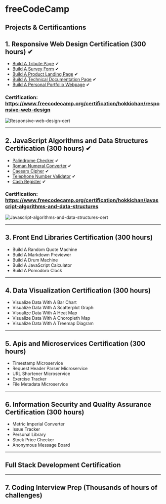# freeCodeCamp

## Projects & Certificantions

## 1. Responsive Web Design Certification (300 hours) ✔

- [Build A Tribute Page](https://hokkichan.github.io/freecodecamp-projects/responsive-web-design/tribute-page) ✔
- [Build A Survey Form](https://hokkichan.github.io/freecodecamp-projects/responsive-web-design/survey-form) ✔
- [Build A Product Landing Page](https://hokkichan.github.io/freecodecamp-projects/responsive-web-design/product-landing-page) ✔
- [Build A Technical Documentation Page](https://hokkichan.github.io/freecodecamp-projects/responsive-web-design/technical-documentation-page) ✔
- [Build A Personal Portfolio Webpage](https://hokkichan.github.io/freecodecamp-projects/responsive-web-design/portfolio-page) ✔

### Certification: https://www.freecodecamp.org/certification/hokkichan/responsive-web-design

![Responsive-web-design-cert](https://hokkichan.github.io/freecodecamp-projects/certifications/responsive-web-design-cert.png)

---

## 2. JavaScript Algorithms and Data Structures Certification (300 hours) ✔

- [Palindrome Checker](https://github.com/hokkichan/freecodecamp-projects/blob/master/javascript-algorithms-and-data-structures/script/palindrome-checker.js) ✔
- [Roman Numeral Converter](https://github.com/hokkichan/freecodecamp-projects/blob/master/javascript-algorithms-and-data-structures/script/roman-numeral-converter.js) ✔
- [Caesars Cipher](https://github.com/hokkichan/freecodecamp-projects/blob/master/javascript-algorithms-and-data-structures/script/caesars-cipher.js) ✔
- [Telephone Number Validator](https://github.com/hokkichan/freecodecamp-projects/blob/master/javascript-algorithms-and-data-structures/script/telephone-number-validator.js) ✔
- [Cash Register](https://github.com/hokkichan/freecodecamp-projects/blob/master/javascript-algorithms-and-data-structures/script/cash-register.js) ✔

### Certification: https://www.freecodecamp.org/certification/hokkichan/javascript-algorithms-and-data-structures

![Javascript-algorithms-and-data-structures-cert](https://hokkichan.github.io/freecodecamp-projects/certifications/javascript-algorithms-and-data-structures-cert.png)

---

## 3. Front End Libraries Certification (300 hours)

- Build A Random Quote Machine
- Build A Markdown Previewer
- Build A Drum Machine
- Build A JavaScript Calculator
- Build A Pomodoro Clock

---

## 4. Data Visualization Certification (300 hours)

- Visualize Data With A Bar Chart
- Visualize Data With A Scatterplot Graph
- Visualize Data With A Heat Map
- Visualize Data With A Choropleth Map
- Visualize Data With A Treemap Diagram

---

## 5. Apis and Microservices Certification (300 hours)

- Timestamp Microservice
- Request Header Parser Microservice
- URL Shortener Microservice
- Exercise Tracker
- File Metadata Microservice

---

## 6. Information Security and Quality Assurance Certification (300 hours)

- Metric Imperial Converter
- Issue Tracker
- Personal Library
- Stock Price Checker
- Anonymous Message Board

---

## Full Stack Development Certification

---

## 7. Coding Interview Prep (Thousands of hours of challenges)

